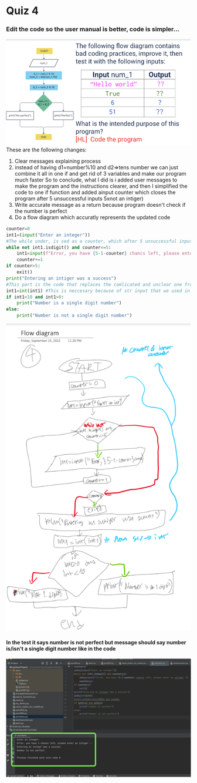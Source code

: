 # Quiz 4
### Edit the code so the user manual is better, code is simpler...
![](https://github.com/AleksandarDzudzevic/Unit-1/blob/main/Quiz004text.png)
These are the following changes:
1) Clear messages explaining process
2) instead of having d1=number%10 and d2=>tens number we can just combine it all in one if and get rid of 3 variables and make our program much faster
So to conclude, what I did is i added user messages to make the program and the instructions clearer, and then I simplified the code to one if function and added ainput counter which closes the program after 5 unsuccessful inputs 5xnot an intiger)
3) Write accurate message as a return because program doesn't check if the number is perfect
4) Do a flow diagram which accuratly represents the updated code
```.py
counter=0
int1=(input("Enter an integer"))
#The while under, is sed as a counter, which after 5 unsuccessful inputs, exits the program
while not int1.isdigit() and counter<=5:
    int1=input(f"Error, you have {5-1-counter} chancs left, please enter an intiger ")
    counter+=1
if counter>5:
    exit()
print("Entering an intiger was a success")
#This part is the code that replaces the comlicated and unclear one from the flow diagram given in the first picture
int1=int(int1) #This is neccesary because of str input that we used in order to have input checker
if int1<10 and int1>0:
    print("Number is a single digit number")
else:
    print("Number is not a single digit number")
```
![](https://github.com/AleksandarDzudzevic/Unit-1/blob/main/Quiz004flowdiagram.png)
#### In the test it says number is not perfect but message should say number is/isn't a single digit number like in the code 
![Successful test](https://github.com/AleksandarDzudzevic/Unit-1/blob/main/Quiz004test.png)
